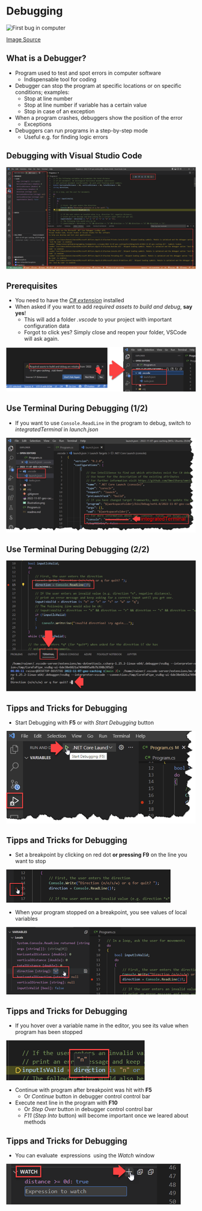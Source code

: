 # Debugging

![First bug in computer](https://res.cloudinary.com/dtpgi0zck/image/upload/s--lymMLSW0--/c_fit,h_580,w_860/v1/EducationHub/photos/computer-bug.jpg)

[Image Source](https://education.nationalgeographic.org/resource/worlds-first-computer-bug)


## What is a Debugger?

* Program <!-- .element: class="fragment" --> used to test and spot errors in computer software
  * Indispensable tool for coding
* Debugger <!-- .element: class="fragment" --> can stop the program at specific locations or on specific conditions; examples:
  * Stop at line number
  * Stop at line number if variable has a certain value
  * Stop in case of an exception
* When <!-- .element: class="fragment" --> a program crashes, debuggers show the position of the error
  * Exceptions
* Debuggers <!-- .element: class="fragment" --> can run programs in a step-by-step mode
  * Useful e.g. for finding logic errors


## Debugging with Visual Studio Code

![Debug UI in VSCode](images/vscode-debugger.png)


## Prerequisites

* You <!-- .element: class="fragment" --> need to have the [*C# extension*](https://marketplace.visualstudio.com/items?itemName=ms-dotnettools.csharp) installed
* When <!-- .element: class="fragment" --> asked if you want to add *required assets to build and debug*, **say yes**!
  * This will add a folder *.vscode* to your project with important configuration data
  * Forgot to click yes? Simply close and reopen your folder, VSCode will ask again.

![Required assets](images/required-assets-debugging.png)
<!-- .element: class="fragment" -->


## Use Terminal During Debugging (1/2)

* If you want to use `Console.ReadLine` in the program to debug, switch to *integratedTerminal* in *launch.json*

![Switch to integrated terminal](images/integrated-terminal.png)


## Use Terminal During Debugging (2/2)

![Terminal during debugging](images/terminal-debugging.png)


## Tipps and Tricks for Debugging

* Start Debugging with **F5** or with *Start Debugging* button

![Start Debugging](images/start-debugging.png)


## Tipps and Tricks for Debugging

* Set <!-- .element: class="fragment" --> a breakpoint by clicking on red dot **or pressing F9** on the line you want to stop

![Setting a breakpoint](images/set-breakpoint.png)
<!-- .element: class="fragment" -->

* When <!-- .element: class="fragment" --> your program stopped on a breakpoint, you see values of local variables

![Local variables](images/debugging-local-vars.png)
<!-- .element: class="fragment" -->


## Tipps and Tricks for Debugging

* If <!-- .element: class="fragment" --> you hover over a variable name in the editor, you see its value when program has been stopped

![Hover over variable](images/hover-value.png)
<!-- .element: class="fragment" -->

* Continue <!-- .element: class="fragment" --> with program after breakpoint was hit with **F5**
  * Or *Continue* button in debugger control control bar
* Execute <!-- .element: class="fragment" --> next line in the program with **F10**
  * Or *Step Over* button in debugger control control bar
  * *F11* (*Step Into* button) will become important once we leared about methods


## Tipps and Tricks for Debugging

* You <!-- .element: class="fragment" --> can evaluate <span translate="no">&nbsp;expressions&nbsp;</span> using the *Watch* window

![Watch <span translate="no">&nbsp;expressions&nbsp;</span>](images/watch-expr.png)
<!-- .element: class="fragment" -->

